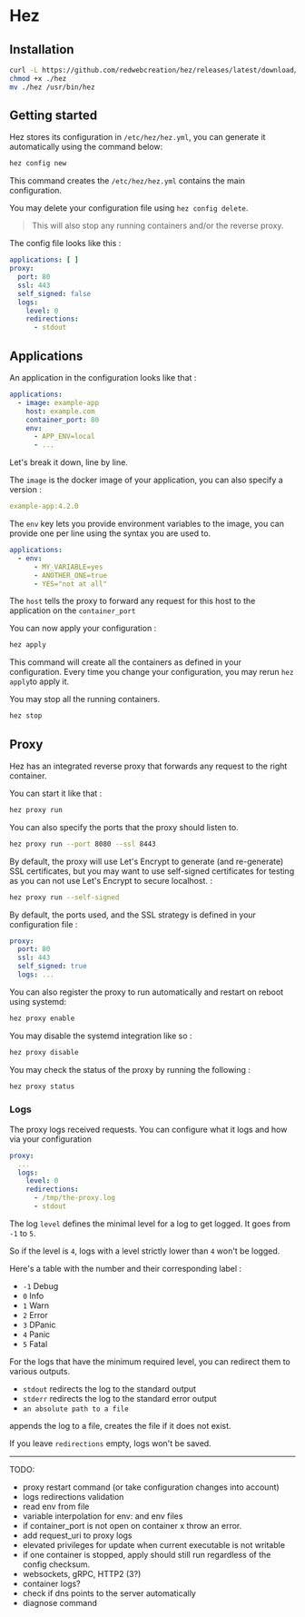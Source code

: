 # Hez

## Installation

```bash
curl -L https://github.com/redwebcreation/hez/releases/latest/download/hez -o hez
chmod +x ./hez
mv ./hez /usr/bin/hez
```

## Getting started

Hez stores its configuration in `/etc/hez/hez.yml`, you can generate it automatically using the command below:

```bash
hez config new
```

This command creates the `/etc/hez/hez.yml` contains the main configuration.

You may delete your configuration file using `hez config delete`.

> This will also stop any running containers and/or the reverse proxy.

The config file looks like this :

````yaml
applications: [ ]
proxy:
  port: 80
  ssl: 443
  self_signed: false
  logs:
    level: 0
    redirections:
      - stdout
````

## Applications

An application in the configuration looks like that :

```yaml
applications:
  - image: example-app
    host: example.com
    container_port: 80
    env:
      - APP_ENV=local
      - ...
```

Let's break it down, line by line.

The `image` is the docker image of your application, you can also specify a version :

```yaml
example-app:4.2.0
```

The `env` key lets you provide environment variables to the image, you can provide one per line using the syntax you are
used to.

```yaml
applications:
  - env:
      - MY_VARIABLE=yes
      - ANOTHER_ONE=true
      - YES="not at all"
```

The `host` tells the proxy to forward any request for this host to the application on the `container_port`

You can now apply your configuration :

```bash
hez apply
```

This command will create all the containers as defined in your configuration. Every time you change your configuration,
you may rerun `hez apply`to apply it.

You may stop all the running containers.

```bash
hez stop
```

## Proxy

Hez has an integrated reverse proxy that forwards any request to the right container.

You can start it like that :

```bash
hez proxy run
```

You can also specify the ports that the proxy should listen to.

```bash
hez proxy run --port 8080 --ssl 8443
```

By default, the proxy will use Let's Encrypt to generate (and re-generate) SSL certificates, but you may want to use
self-signed certificates for testing as you can not use Let's Encrypt to secure localhost. :

````bash
hez proxy run --self-signed
````

By default, the ports used, and the SSL strategy is defined in your configuration file :

```yaml
proxy:
  port: 80
  ssl: 443
  self_signed: true
  logs: ...
```

You can also register the proxy to run automatically and restart on reboot using systemd:

```bash
hez proxy enable
```

You may disable the systemd integration like so :

```bash
hez proxy disable
```

You may check the status of the proxy by running the following :

```bash
hez proxy status
```

### Logs

The proxy logs received requests. You can configure what it logs and how via your configuration

```yaml
proxy:
  ...
  logs:
    level: 0
    redirections:
      - /tmp/the-proxy.log
      - stdout
```

The log `level` defines the minimal level for a log to get logged. It goes from `-1` to `5`.

So if the level is `4`, logs with a level strictly lower than `4` won't be logged.

Here's a table with the number and their corresponding label :

* `-1` Debug
* `0`  Info
* `1`  Warn
* `2`  Error
* `3`  DPanic
* `4`  Panic
* `5`  Fatal

For the logs that have the minimum required level, you can redirect them to various outputs.

* `stdout` redirects the log to the standard output
* `stderr` redirects the log to the standard error output
* `an absolute path to a file`

appends the log to a file, creates the file if it does not exist.

If you leave `redirections` empty, logs won't be saved.

---

TODO:

* proxy restart command (or take configuration changes into account)
* logs redirections validation
* read env from file
* variable interpolation for env: and env files
* if container_port is not open on container x throw an error.
* add request_uri to proxy logs
* elevated privileges for update when current executable is not writable
* if one container is stopped, apply should still run regardless of the config checksum.
* websockets, gRPC, HTTP2 (3?)
* container logs?
* check if dns points to the server automatically
* diagnose command

